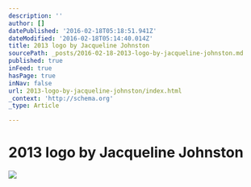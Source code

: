 ```yaml
---
description: ''
author: []
datePublished: '2016-02-18T05:18:51.941Z'
dateModified: '2016-02-18T05:14:40.014Z'
title: 2013 logo by Jacqueline Johnston
sourcePath: _posts/2016-02-18-2013-logo-by-jacqueline-johnston.md
published: true
inFeed: true
hasPage: true
inNav: false
url: 2013-logo-by-jacqueline-johnston/index.html
_context: 'http://schema.org'
_type: Article

---
```

# 2013 logo by Jacqueline Johnston
![](https://the-grid-user-content.s3-us-west-2.amazonaws.com/8886d9b1-2199-4d2b-bc91-173fed6bd944.png)